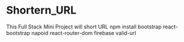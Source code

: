 # Shortern_URL
This Full Stack Mini Project will short URL
npm install bootstrap react-bootstrap napoid react-router-dom firebase valid-url


